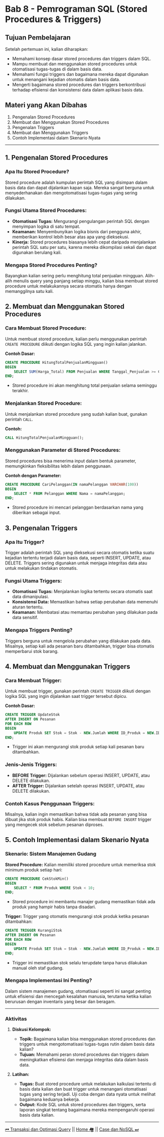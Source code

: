 # **Bab 8 - Pemrograman SQL (Stored Procedures & Triggers)**

## **Tujuan Pembelajaran**
Setelah pertemuan ini, kalian diharapkan:
- Memahami konsep dasar stored procedures dan triggers dalam SQL.
- Mampu membuat dan menggunakan stored procedures untuk otomatisasi tugas-tugas di dalam basis data.
- Memahami fungsi triggers dan bagaimana mereka dapat digunakan untuk menangani kejadian otomatis dalam basis data.
- Mengerti bagaimana stored procedures dan triggers berkontribusi terhadap efisiensi dan konsistensi data dalam aplikasi basis data.

## **Materi yang Akan Dibahas**
1. Pengenalan Stored Procedures
2. Membuat dan Menggunakan Stored Procedures
3. Pengenalan Triggers
4. Membuat dan Menggunakan Triggers
5. Contoh Implementasi dalam Skenario Nyata

---

## **1. Pengenalan Stored Procedures**

### **Apa Itu Stored Procedure?**
Stored procedure adalah kumpulan perintah SQL yang disimpan dalam basis data dan dapat dijalankan kapan saja. Mereka sangat berguna untuk menyederhanakan dan mengotomatisasi tugas-tugas yang sering dilakukan.

### **Fungsi Utama Stored Procedures:**
- **Otomatisasi Tugas:** Mengurangi pengulangan perintah SQL dengan menyimpan logika di satu tempat.
- **Keamanan:** Menyembunyikan logika bisnis dari pengguna akhir, memberikan kontrol lebih besar atas apa yang dieksekusi.
- **Kinerja:** Stored procedures biasanya lebih cepat daripada menjalankan perintah SQL satu per satu, karena mereka dikompilasi sekali dan dapat digunakan berulang kali.

### **Mengapa Stored Procedures Penting?**
Bayangkan kalian sering perlu menghitung total penjualan mingguan. Alih-alih menulis query yang panjang setiap minggu, kalian bisa membuat stored procedure untuk melakukannya secara otomatis hanya dengan memanggilnya satu kali.

## **2. Membuat dan Menggunakan Stored Procedures**

### **Cara Membuat Stored Procedure:**
Untuk membuat stored procedure, kalian perlu menggunakan perintah `CREATE PROCEDURE` diikuti dengan logika SQL yang ingin kalian jalankan.

**Contoh Dasar:**
```sql
CREATE PROCEDURE HitungTotalPenjualanMingguan()
BEGIN
    SELECT SUM(Harga_Total) FROM Penjualan WHERE Tanggal_Penjualan >= CURDATE() - INTERVAL 7 DAY;
END;
```
- Stored procedure ini akan menghitung total penjualan selama seminggu terakhir.

### **Menjalankan Stored Procedure:**
Untuk menjalankan stored procedure yang sudah kalian buat, gunakan perintah `CALL`.

**Contoh:**
```sql
CALL HitungTotalPenjualanMingguan();
```

### **Menggunakan Parameter di Stored Procedures:**
Stored procedures bisa menerima input dalam bentuk parameter, memungkinkan fleksibilitas lebih dalam penggunaan.

**Contoh dengan Parameter:**
```sql
CREATE PROCEDURE CariPelanggan(IN namaPelanggan VARCHAR(100))
BEGIN
    SELECT * FROM Pelanggan WHERE Nama = namaPelanggan;
END;
```
- Stored procedure ini mencari pelanggan berdasarkan nama yang diberikan sebagai input.

## **3. Pengenalan Triggers**

### **Apa Itu Trigger?**
Trigger adalah perintah SQL yang dieksekusi secara otomatis ketika suatu kejadian tertentu terjadi dalam basis data, seperti INSERT, UPDATE, atau DELETE. Triggers sering digunakan untuk menjaga integritas data atau untuk melakukan tindakan otomatis.

### **Fungsi Utama Triggers:**
- **Otomatisasi Tugas:** Menjalankan logika tertentu secara otomatis saat data dimanipulasi.
- **Konsistensi Data:** Memastikan bahwa setiap perubahan data memenuhi aturan tertentu.
- **Keamanan:** Membatasi atau memantau perubahan yang dilakukan pada data sensitif.

### **Mengapa Triggers Penting?**
Triggers berguna untuk mengelola perubahan yang dilakukan pada data. Misalnya, setiap kali ada pesanan baru ditambahkan, trigger bisa otomatis memperbarui stok barang.

## **4. Membuat dan Menggunakan Triggers**

### **Cara Membuat Trigger:**
Untuk membuat trigger, gunakan perintah `CREATE TRIGGER` diikuti dengan logika SQL yang ingin dijalankan saat trigger tersebut dipicu.

**Contoh Dasar:**
```sql
CREATE TRIGGER UpdateStok
AFTER INSERT ON Pesanan
FOR EACH ROW
BEGIN
    UPDATE Produk SET Stok = Stok - NEW.Jumlah WHERE ID_Produk = NEW.ID_Produk;
END;
```
- Trigger ini akan mengurangi stok produk setiap kali pesanan baru ditambahkan.

### **Jenis-Jenis Triggers:**
- **BEFORE Trigger:** Dijalankan sebelum operasi INSERT, UPDATE, atau DELETE dilakukan.
- **AFTER Trigger:** Dijalankan setelah operasi INSERT, UPDATE, atau DELETE dilakukan.

### **Contoh Kasus Penggunaan Triggers:**
Misalnya, kalian ingin memastikan bahwa tidak ada pesanan yang bisa dibuat jika stok produk habis. Kalian bisa membuat `BEFORE INSERT` trigger yang mengecek stok sebelum pesanan diproses.

## **5. Contoh Implementasi dalam Skenario Nyata**

### **Skenario: Sistem Manajemen Gudang**

**Stored Procedure:**
Kalian memiliki stored procedure untuk memeriksa stok minimum produk setiap hari:
```sql
CREATE PROCEDURE CekStokMin()
BEGIN
    SELECT * FROM Produk WHERE Stok < 10;
END;
```
- Stored procedure ini membantu manajer gudang memastikan tidak ada produk yang hampir habis tanpa disadari.

**Trigger:**
Trigger yang otomatis mengurangi stok produk ketika pesanan ditambahkan:
```sql
CREATE TRIGGER KurangiStok
AFTER INSERT ON Pesanan
FOR EACH ROW
BEGIN
    UPDATE Produk SET Stok = Stok - NEW.Jumlah WHERE ID_Produk = NEW.ID_Produk;
END;
```
- Trigger ini memastikan stok selalu terupdate tanpa harus dilakukan manual oleh staf gudang.

### **Mengapa Implementasi Ini Penting?**
Dalam sistem manajemen gudang, otomatisasi seperti ini sangat penting untuk efisiensi dan mencegah kesalahan manusia, terutama ketika kalian berurusan dengan inventaris yang besar dan beragam.

---

### **Aktivitas**

1. **Diskusi Kelompok:**
    - **Topik:** Bagaimana kalian bisa menggunakan stored procedures dan triggers untuk mengotomatisasi tugas-tugas rutin dalam basis data kalian?
    - **Tujuan:** Memahami peran stored procedures dan triggers dalam meningkatkan efisiensi dan menjaga integritas data dalam basis data.

2. **Latihan:**
    - **Tugas:** Buat stored procedure untuk melakukan kalkulasi tertentu di basis data kalian dan buat trigger untuk menangani otomatisasi tugas yang sering terjadi. Uji coba dengan data nyata untuk melihat bagaimana keduanya bekerja.
    - **Output:** Kode SQL untuk stored procedures dan triggers, serta laporan singkat tentang bagaimana mereka mempengaruhi operasi basis data kalian.

---
[⏮ Transaksi dan Optimasi Query](../7-transaksi-dan-optimasi-query/README.md) || [Home 🏘](../README.md) || [Case dan NoSQL ⏭](../9-case-dan-nosql/README.md)